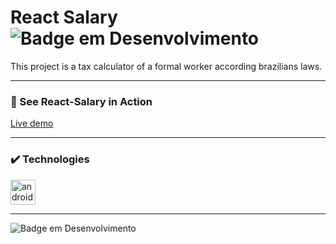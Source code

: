 # React Salary   ![Badge em Desenvolvimento](https://img.shields.io/badge/Status-Finished-green)
This project is a tax calculator of a formal worker according brazilians laws.

---
### :open_file_folder: See React-Salary in Action
[Live demo](http://brunoaffonso.com/react-salary)

---
### :heavy_check_mark: Technologies
<a href="https://reactjs.org/" target="_blank"> <img src="https://cdn.worldvectorlogo.com/logos/react-2.svg" alt="androidStudio" width="40" height="40"/> </a>


---
![Badge em Desenvolvimento](https://img.shields.io/badge/Licence-MIT-green)
